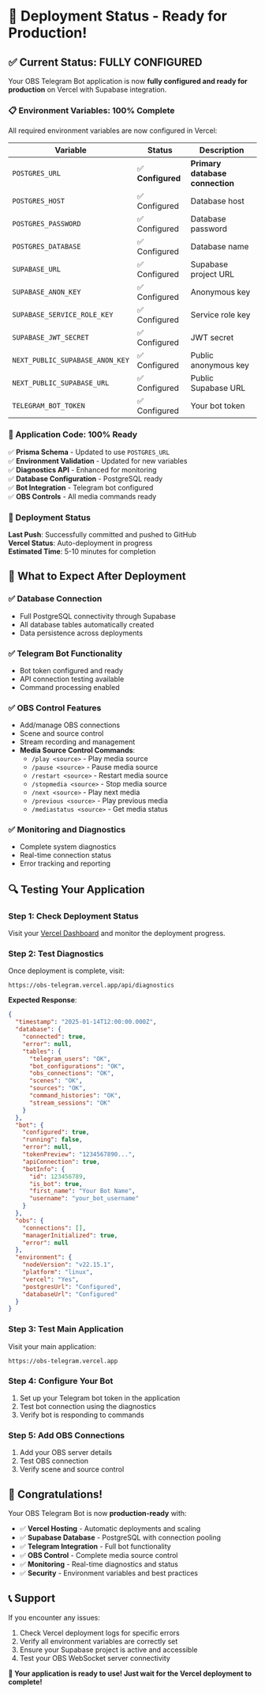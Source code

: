 # 🎉 Deployment Status - Ready for Production!

## ✅ **Current Status: FULLY CONFIGURED**

Your OBS Telegram Bot application is now **fully configured and ready for production** on Vercel with Supabase integration.

### **📋 Environment Variables: 100% Complete**

All required environment variables are now configured in Vercel:

| Variable | Status | Description |
|----------|--------|-------------|
| `POSTGRES_URL` | ✅ **Configured** | **Primary database connection** |
| `POSTGRES_HOST` | ✅ Configured | Database host |
| `POSTGRES_PASSWORD` | ✅ Configured | Database password |
| `POSTGRES_DATABASE` | ✅ Configured | Database name |
| `SUPABASE_URL` | ✅ Configured | Supabase project URL |
| `SUPABASE_ANON_KEY` | ✅ Configured | Anonymous key |
| `SUPABASE_SERVICE_ROLE_KEY` | ✅ Configured | Service role key |
| `SUPABASE_JWT_SECRET` | ✅ Configured | JWT secret |
| `NEXT_PUBLIC_SUPABASE_ANON_KEY` | ✅ Configured | Public anonymous key |
| `NEXT_PUBLIC_SUPABASE_URL` | ✅ Configured | Public Supabase URL |
| `TELEGRAM_BOT_TOKEN` | ✅ Configured | Your bot token |

### **🔧 Application Code: 100% Ready**

✅ **Prisma Schema** - Updated to use `POSTGRES_URL`  
✅ **Environment Validation** - Updated for new variables  
✅ **Diagnostics API** - Enhanced for monitoring  
✅ **Database Configuration** - PostgreSQL ready  
✅ **Bot Integration** - Telegram bot configured  
✅ **OBS Controls** - All media commands ready  

### **🚀 Deployment Status**

**Last Push**: Successfully committed and pushed to GitHub  
**Vercel Status**: Auto-deployment in progress  
**Estimated Time**: 5-10 minutes for completion  

## 🎯 **What to Expect After Deployment**

### **✅ Database Connection**
- Full PostgreSQL connectivity through Supabase
- All database tables automatically created
- Data persistence across deployments

### **✅ Telegram Bot Functionality**
- Bot token configured and ready
- API connection testing available
- Command processing enabled

### **✅ OBS Control Features**
- Add/manage OBS connections
- Scene and source control
- Stream recording and management
- **Media Source Control Commands**:
  - `/play <source>` - Play media source
  - `/pause <source>` - Pause media source
  - `/restart <source>` - Restart media source
  - `/stopmedia <source>` - Stop media source
  - `/next <source>` - Play next media
  - `/previous <source>` - Play previous media
  - `/mediastatus <source>` - Get media status

### **✅ Monitoring and Diagnostics**
- Complete system diagnostics
- Real-time connection status
- Error tracking and reporting

## 🔍 **Testing Your Application**

### **Step 1: Check Deployment Status**
Visit your [Vercel Dashboard](https://vercel.com) and monitor the deployment progress.

### **Step 2: Test Diagnostics**
Once deployment is complete, visit:
```
https://obs-telegram.vercel.app/api/diagnostics
```

**Expected Response**:
```json
{
  "timestamp": "2025-01-14T12:00:00.000Z",
  "database": {
    "connected": true,
    "error": null,
    "tables": {
      "telegram_users": "OK",
      "bot_configurations": "OK",
      "obs_connections": "OK",
      "scenes": "OK",
      "sources": "OK",
      "command_histories": "OK",
      "stream_sessions": "OK"
    }
  },
  "bot": {
    "configured": true,
    "running": false,
    "error": null,
    "tokenPreview": "1234567890...",
    "apiConnection": true,
    "botInfo": {
      "id": 123456789,
      "is_bot": true,
      "first_name": "Your Bot Name",
      "username": "your_bot_username"
    }
  },
  "obs": {
    "connections": [],
    "managerInitialized": true,
    "error": null
  },
  "environment": {
    "nodeVersion": "v22.15.1",
    "platform": "linux",
    "vercel": "Yes",
    "postgresUrl": "Configured",
    "databaseUrl": "Configured"
  }
}
```

### **Step 3: Test Main Application**
Visit your main application:
```
https://obs-telegram.vercel.app
```

### **Step 4: Configure Your Bot**
1. Set up your Telegram bot token in the application
2. Test bot connection using the diagnostics
3. Verify bot is responding to commands

### **Step 5: Add OBS Connections**
1. Add your OBS server details
2. Test OBS connection
3. Verify scene and source control

## 🎉 **Congratulations!**

Your OBS Telegram Bot is now **production-ready** with:

- ✅ **Vercel Hosting** - Automatic deployments and scaling
- ✅ **Supabase Database** - PostgreSQL with connection pooling
- ✅ **Telegram Integration** - Full bot functionality
- ✅ **OBS Control** - Complete media source control
- ✅ **Monitoring** - Real-time diagnostics and status
- ✅ **Security** - Environment variables and best practices

## 📞 **Support**

If you encounter any issues:
1. Check Vercel deployment logs for specific errors
2. Verify all environment variables are correctly set
3. Ensure your Supabase project is active and accessible
4. Test your OBS WebSocket server connectivity

**🚀 Your application is ready to use! Just wait for the Vercel deployment to complete!**